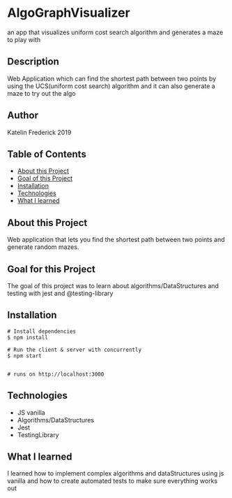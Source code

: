 # AlgoGraphVisualizer
an app that visualizes uniform cost search algorithm and generates a maze to play with

## Description

Web Application which can find the shortest path between two points by using the UCS(uniform cost search) algorithm and it can also generate a maze to try out the algo

## Author

Katelin Frederick 2019

## Table of Contents
* [About this Project](#about-this-project)
* [Goal of this Project](#goal-of-this-project)
* [Installation](#installation)
* [Technologies](#technologies)
* [What I learned](#what-i-learned)

## About this Project
Web application that lets you find the shortest path between two points and generate random mazes.
## Goal for this Project
The goal of this project was to learn about algorithms/DataStructures and testing with jest and @testing-library

## Installation
```
# Install dependencies
$ npm install

# Run the client & server with concurrently
$ npm start


# runs on http://localhost:3000
```

## Technologies
* JS vanilla
* Algorithms/DataStructures
* Jest
* TestingLibrary

## What I learned
I learned how to implement complex algorithms and dataStructures using js vanilla and how to create automated tests to make sure everything works out

